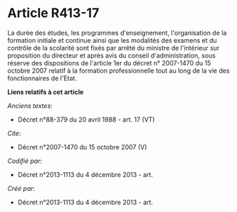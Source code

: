 # Article R413-17

La durée des études, les programmes d'enseignement, l'organisation de la formation initiale et continue ainsi que les
modalités des examens et du contrôle de la scolarité sont fixés par arrêté du ministre de l'intérieur sur proposition du
directeur et après avis du conseil d'administration, sous réserve des dispositions de l'article 1er du décret n° 2007-1470 du
15 octobre 2007 relatif à la formation professionnelle tout au long de la vie des fonctionnaires de l'Etat.

**Liens relatifs à cet article**

_Anciens textes_:

  - Décret n°88-379 du 20 avril 1988 - art. 17 (VT)

_Cite_:

  - Décret n°2007-1470 du 15 octobre 2007 (V)

_Codifié par_:

  - Décret n°2013-1113 du 4 décembre 2013 - art.

_Créé par_:

  - Décret n°2013-1113 du 4 décembre 2013 - art.
